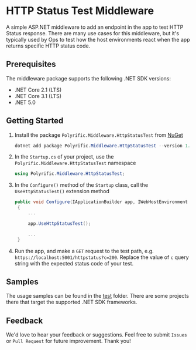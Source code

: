 # HTTP Status Test Middleware

A simple ASP.NET middleware to add an endpoint in the app to test HTTP Status response. There are many use cases for this middleware, but it's typically used by Ops to test how the host environments react when the app returns specific HTTP status code.

## Prerequisites

The middleware package supports the following .NET SDK versions:

- .NET Core 2.1 (LTS)
- .NET Core 3.1 (LTS)
- .NET 5.0

## Getting Started

1. Install the package `Polyrific.Middleware.HttpStatusTest` from [NuGet](https://www.nuget.org/packages/Polyrific.Middleware.HttpStatusTest)

   ```powershell
   dotnet add package Polyrific.Middleware.HttpStatusTest --version 1.0.0
   ```

2. In the `Startup.cs` of your project, use the `Polyrific.Middleware.HttpStatusTest` namespace

   ```c#
   using Polyrific.Middleware.HttpStatusTest;
   ```

3. In the `Configure()` method of the `Startup` class, call the `UseHttpStatusTest()` extension method

   ```c#
   public void Configure(IApplicationBuilder app, IWebHostEnvironment env)
    {
        ...

        app.UseHttpStatusTest();

        ...
    }
   ```

4. Run the app, and make a `GET` request to the test path, e.g. `https://localhost:5001/httpstatus?c=200`. Replace the value of `c` query string with the expected status code of your test.

## Samples

The usage samples can be found in the [test](https://github.com/Polyrific-Inc/httpstatustest/tree/main/test) folder. There are some projects there that target the supported .NET SDK frameworks.

## Feedback

We'd love to hear your feedback or suggestions. Feel free to submit `Issues` or `Pull Request` for future improvement. Thank you!
